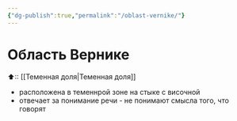 ```yaml
---
{"dg-publish":true,"permalink":"/oblast-vernike/"}
---
```


# Область Вернике

⬆:: [[Теменная доля\|Теменная доля]]

- расположена в теменнрой зоне на стыке с височной
- отвечает за понимание речи - не понимают смысла того, что говорят
